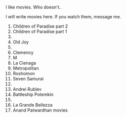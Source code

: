 I like movies. Who doesn't..

I will write movies here. If you watch them, message me.

1. Children of Paradise part 2
2. Children of Paradise part 1
3. 
4. Old Joy
5. 
6. Clemency
7. M
8. La Cienaga 
9. Metropolitan
10. Roshomon
11. Seven Samurai
12. 
13. Andrei Rublev
14. Battleship Potemkin
15. 
16. La Grande Bellezza
17. Anand Patwardhan movies
